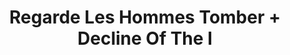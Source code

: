 ---
layout: post
category: concert
title: Regarde Les Hommes Tomber + Decline Of The I
artists: 
- Regarde Les Hommes Tomber
- Decline Of The I
place: 
- Le Trabendo
country: France
city: Paris
---